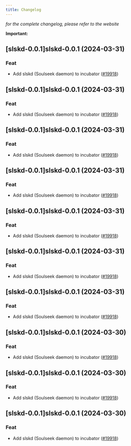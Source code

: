 ```yaml
---
title: Changelog
---
```



*for the complete changelog, please refer to the website*

**Important:**


## [slskd-0.0.1]slskd-0.0.1 (2024-03-31)

### Feat



- Add slskd (Soulseek daemon) to incubator ([#19918](https://github.com/truecharts/charts/issues/19918))


## [slskd-0.0.1]slskd-0.0.1 (2024-03-31)

### Feat



- Add slskd (Soulseek daemon) to incubator ([#19918](https://github.com/truecharts/charts/issues/19918))


## [slskd-0.0.1]slskd-0.0.1 (2024-03-31)

### Feat



- Add slskd (Soulseek daemon) to incubator ([#19918](https://github.com/truecharts/charts/issues/19918))


## [slskd-0.0.1]slskd-0.0.1 (2024-03-31)

### Feat



- Add slskd (Soulseek daemon) to incubator ([#19918](https://github.com/truecharts/charts/issues/19918))


## [slskd-0.0.1]slskd-0.0.1 (2024-03-31)

### Feat



- Add slskd (Soulseek daemon) to incubator ([#19918](https://github.com/truecharts/charts/issues/19918))


## [slskd-0.0.1]slskd-0.0.1 (2024-03-31)

### Feat



- Add slskd (Soulseek daemon) to incubator ([#19918](https://github.com/truecharts/charts/issues/19918))


## [slskd-0.0.1]slskd-0.0.1 (2024-03-31)

### Feat



- Add slskd (Soulseek daemon) to incubator ([#19918](https://github.com/truecharts/charts/issues/19918))


## [slskd-0.0.1]slskd-0.0.1 (2024-03-30)

### Feat



- Add slskd (Soulseek daemon) to incubator ([#19918](https://github.com/truecharts/charts/issues/19918))


## [slskd-0.0.1]slskd-0.0.1 (2024-03-30)

### Feat



- Add slskd (Soulseek daemon) to incubator ([#19918](https://github.com/truecharts/charts/issues/19918))


## [slskd-0.0.1]slskd-0.0.1 (2024-03-30)

### Feat



- Add slskd (Soulseek daemon) to incubator ([#19918](https://github.com/truecharts/charts/issues/19918))

